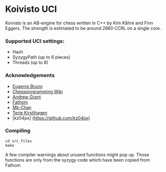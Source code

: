# Koivisto UCI

Koivisto is an AB-engine for chess written in C++ by Kim Kåhre and Finn Eggers. The strength is estimated to be around 2860 CCRL on a single core.

### Supported UCI settings:
- Hash
- SyzygyPath (up to 6 pieces)
- Threads (up to 8)

### Acknowledgements
- [Eugenio Bruno](https://github.com/Eugenio-Bruno)
- [Chessprogramming Wiki](https://www.chessprogramming.org/Main_Page)
- [Andrew Grant](https://github.com/AndyGrant/Ethereal)
- [Fathom](https://github.com/jdart1/Fathom)
- [Mk-Chan](https://github.com/Mk-Chan)
- [Terje Kirstihagen](https://github.com/TerjeKir)
- [kz04px] (https://github.com/kz04px)


### Compiling

```
cd src_files
make
```

A few compiler warnings about unused functions might pop up. Those functions are only from the syzygy code which have been copied from Fathom



